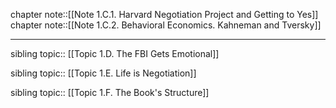 chapter note::[[Note 1.C.1. Harvard Negotiation Project and Getting to Yes]]
chapter note::[[Note 1.C.2. Behavioral Economics. Kahneman and Tversky]]

---

sibling topic:: [[Topic 1.D. The FBI Gets Emotional]]

sibling topic:: [[Topic 1.E. Life is Negotiation]]

sibling topic:: [[Topic 1.F. The Book's Structure]]